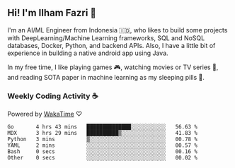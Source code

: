 ## Hi! I'm Ilham Fazri 👋

I'm an AI/ML Engineer from Indonesia 🇮🇩, who likes to build some projects with DeepLearning/Machine Learning frameworks, SQL and NoSQL databases, Docker, Python, and backend APIs. Also, I have a little bit of experience in building a native android app using Java.


In my free time, I like playing games 🎮, watching movies or TV series 🍿, and reading SOTA paper in machine learning as my sleeping pills 💊. 

### Weekly Coding Activity ☕
Powered by [WakaTime](https://wakatime.com/) ♡
<!--START_SECTION:waka-->

```text
Go       4 hrs 43 mins   ██████████████░░░░░░░░░░░   56.63 %
MDX      3 hrs 29 mins   ██████████▒░░░░░░░░░░░░░░   41.83 %
Python   3 mins          ▒░░░░░░░░░░░░░░░░░░░░░░░░   00.78 %
YAML     2 mins          ░░░░░░░░░░░░░░░░░░░░░░░░░   00.57 %
Bash     0 secs          ░░░░░░░░░░░░░░░░░░░░░░░░░   00.16 %
Other    0 secs          ░░░░░░░░░░░░░░░░░░░░░░░░░   00.02 %
```

<!--END_SECTION:waka-->
